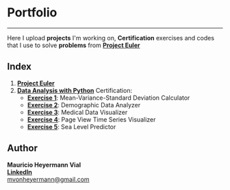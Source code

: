# Portfolio #
***
Here I upload **projects** I'm working on, **Certification** exercises and codes that I use to solve **problems** from __[Project Euler](https://projecteuler.net/about)__

## Index ##
1.  __[Project Euler](https://github.com/mheyermann/MyPortfolio/blob/main/Project%20Euler.ipynb)__
2.  __[Data Analysis with Python](https://github.com/mheyermann/MyPortfolio/tree/main/Data%20Analysis%20with%20Python)__ Certification:
     -  __[Exercise 1](https://github.com/mheyermann/MyPortfolio/blob/main/Data%20Analysis%20with%20Python/Exercise%201/main.ipynb)__: Mean-Variance-Standard Deviation Calculator
     -  __[Exercise 2](https://github.com/mheyermann/MyPortfolio/blob/main/Data%20Analysis%20with%20Python/Exercise%202/main.ipynb)__: Demographic Data Analyzer
     -  __[Exercise 3](https://github.com/mheyermann/MyPortfolio/blob/main/Data%20Analysis%20with%20Python/Exercise%203/main.ipynb)__: Medical Data Visualizer
     -  __[Exercise 4](https://github.com/mheyermann/MyPortfolio/blob/main/Data%20Analysis%20with%20Python/Exercise%204/main.ipynb)__: Page View Time Series Visualizer
     -  __[Exercise 5](https://github.com/mheyermann/MyPortfolio/blob/main/Data%20Analysis%20with%20Python/Exercise%205/main.ipynb)__: Sea Level Predictor

## Author ##
**Mauricio Heyermann Vial** <br>
__[LinkedIn](https://www.linkedin.com/in/mauricio-heyermann-vial/)__ <br>
mvonheyermann@gmail.com
